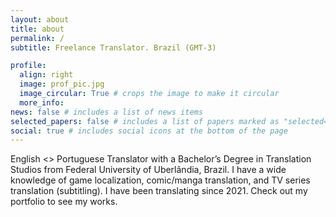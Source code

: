 ```yaml
---
layout: about
title: about
permalink: /
subtitle: Freelance Translator. Brazil (GMT-3)

profile:
  align: right
  image: prof_pic.jpg
  image_circular: True # crops the image to make it circular
  more_info:
news: false # includes a list of news items
selected_papers: false # includes a list of papers marked as "selected={true}"
social: true # includes social icons at the bottom of the page
---
```

<div style="text-align: left">
English &lt;&gt; Portuguese Translator with a Bachelor’s Degree in Translation Studios from Federal University of Uberlândia, Brazil. I have a wide knowledge of game localization, comic/manga translation, and TV series translation (subtitling). I have been translating since 2021. Check out my portfolio to see my works.</div>